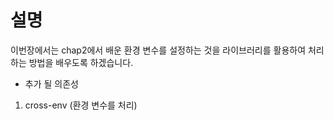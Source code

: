 # 설명

이번장에서는 chap2에서 배운 환경 변수를 설정하는 것을 라이브러리를 활용하여 처리하는 방법을 배우도록 하겠습니다.

* 추가 될 의존성

1. cross-env (환경 변수를 처리)